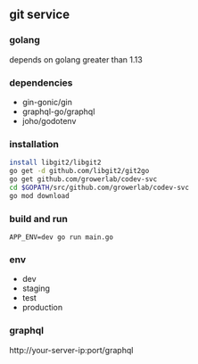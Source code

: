 ## git service

### golang
depends on golang greater than 1.13

### dependencies
- gin-gonic/gin
- graphql-go/graphql
- joho/godotenv

### installation
``` bash
install libgit2/libgit2
go get -d github.com/libgit2/git2go
go get github.com/growerlab/codev-svc
cd $GOPATH/src/github.com/growerlab/codev-svc
go mod download
```

### build and run
`APP_ENV=dev go run main.go`

### env
- dev
- staging
- test
- production

### graphql
http://your-server-ip:port/graphql
